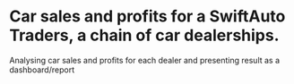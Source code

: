 # Car sales and profits for a SwiftAuto Traders, a chain of car dealerships.
Analysing car sales and profits for each dealer and presenting result as a dashboard/report
